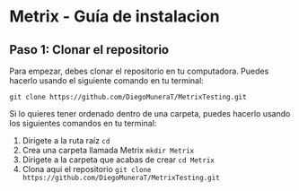 # Metrix - Guía de instalacion

## Paso 1: Clonar el repositorio

Para empezar, debes clonar el repositorio en tu computadora. Puedes hacerlo usando el siguiente comando en tu terminal:

`git clone https://github.com/DiegoMuneraT/MetrixTesting.git`

Si lo quieres tener ordenado dentro de una carpeta, puedes hacerlo usando los siguientes comandos en tu terminal:

1. Dirigete a la ruta raíz
`cd`
2. Crea una carpeta llamada Metrix
`mkdir Metrix`
3. Dirigete a la carpeta que acabas de crear
`cd Metrix`
4. Clona aqui el repositorio
`git clone https://github.com/DiegoMuneraT/MetrixTesting.git`

